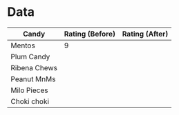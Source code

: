 # Data
| Candy        | Rating (Before) | Rating (After) |
| ------------ | --------------- | -------------- |
| Mentos       | 9               |                |
| Plum Candy   |                 |                |
| Ribena Chews |                 |                |
| Peanut MnMs  |                 |                |
| Milo Pieces  |                 |                |
| Choki choki  |                 |                |
